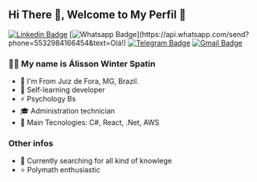 ## Hi There 👋, Welcome to My Perfil :flags:

[![Linkedin Badge](https://img.shields.io/badge/-LinkedIn-blue?style=for-the-badge&logo=Linkedin&logoColor=white&link=https://www.linkedin.com/in/leonardo-luis-de-vargas/)](https://www.linkedin.com/in/álisson-winter-spatin/)
[![Whatsapp Badge](https://img.shields.io/badge/-Whatsapp-4CA143?style=for-the-badge&labelColor=4CA143&logo=whatsapp&logoColor=white&link=https://api.whatsapp.com/send?phone=5549988239222&text=Olá!)](https://api.whatsapp.com/send?phone=5532984166454&text=Olá!)
[![Telegram Badge](https://img.shields.io/badge/-Telegram-1ca0f1?style=for-the-badge&labelColor=1ca0f1&logo=telegram&logoColor=white&link=https://t.me/LeoVargas)](https://t.me/Winterlisson)
[![Gmail Badge](https://img.shields.io/badge/-Gmail-c14438?style=for-the-badge&logo=Gmail&logoColor=white&link=mailto:leu1607@gmail.com)](mailto:Winter.alisson@gmail.com)

### 👨‍🚀 My name is Álisson Winter Spatin

- :round_pushpin: I'm From Juiz de Fora, MG, Brazil.
- :triangular_flag_on_post: Self-learning developer
- ⚡ Psychology Bs
- 🎓 Administration technician
- 🚀 Main Tecnologies: C#, React, .Net, AWS

### Other infos
- :scroll: Currently searching for all kind of knowlege
- :star: Polymath enthusiastic
